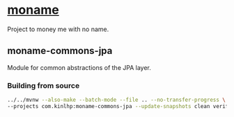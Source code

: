 # [moname](https://moname.kinlhp.com)

Project to money me with no name.

## moname-commons-jpa

Module for common abstractions of the JPA layer.

### Building from source

```sh
../../mvnw --also-make --batch-mode --file .. --no-transfer-progress \
--projects com.kinlhp:moname-commons-jpa --update-snapshots clean verify
```

